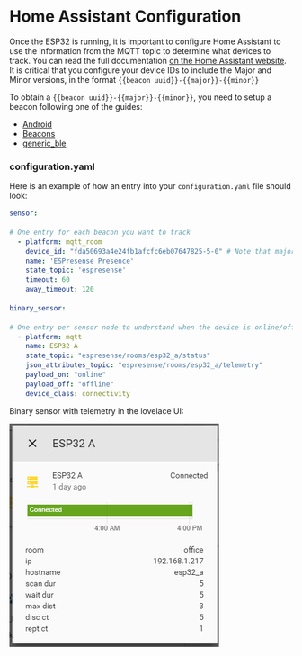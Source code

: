 # Home Assistant Configuration
Once the ESP32 is running, it is important to configure Home Assistant to use the information from the MQTT topic to determine what devices to track. You can read the full documentation [on the Home Assistant website](https://www.home-assistant.io/components/sensor.mqtt_room/). It is critical that you configure your device IDs to include the Major and Minor versions, in the format `{{beacon uuid}}-{{major}}-{{minor}}`

To obtain a `{{beacon uuid}}-{{major}}-{{minor}}`, you need to setup a beacon following one of the guides:
- [Android](./android.md)
- [Beacons](./beacons.md)
- [generic_ble](./generic_ble.md)

### configuration.yaml
Here is an example of how an entry into your `configuration.yaml` file should look:
```yaml
sensor:

# One entry for each beacon you want to track
  - platform: mqtt_room
    device_id: "fda50693a4e24fb1afcfc6eb07647825-5-0" # Note that major version must match, but any minor version will be ignored
    name: 'ESPresense Presence'
    state_topic: 'espresense'
    timeout: 60
    away_timeout: 120

binary_sensor:

# One entry per sensor node to understand when the device is online/offline and see device metadata such as IP address and settings values
  - platform: mqtt
    name: ESP32 A
    state_topic: "espresense/rooms/esp32_a/status"
    json_attributes_topic: "espresense/rooms/esp32_a/telemetry"
    payload_on: "online"
    payload_off: "offline"
    device_class: connectivity
```
Binary sensor with telemetry in the lovelace UI:

![Binary sensor with telemetry](./images/binary_sensor_with_telemetry.jpg)
